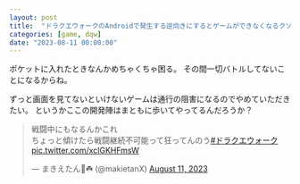 ```yaml
---
layout: post
title:  "ドラクエウォークのAndroidで発生する逆向きにするとゲームができなくなるクソ仕様"
categories: [game, dqw]
date: "2023-08-11 00:00:00"
---
```


ポケットに入れたときなんかめちゃくちゃ困る。
その間一切バトルしてないことになるからね。

ずっと画面を見てないといけないゲームは通行の阻害になるのでやめていただきたい。
というかここの開発陣はまともに歩いてやってるんだろうか？

<blockquote class="twitter-tweet tw-align-center"><p lang="ja" dir="ltr">戦闘中にもなるんかこれ<br>ちょっと傾けたら戦闘継続不可能って狂ってんのう<a href="https://twitter.com/hashtag/%E3%83%89%E3%83%A9%E3%82%AF%E3%82%A8%E3%82%A6%E3%82%A9%E3%83%BC%E3%82%AF?src=hash&amp;ref_src=twsrc%5Etfw">#ドラクエウォーク</a> <a href="https://t.co/xclGKHFmsW">pic.twitter.com/xclGKHFmsW</a></p>&mdash; まきえたん🥦☘️ (@makietanX) <a href="https://twitter.com/makietanX/status/1689941953247588352?ref_src=twsrc%5Etfw">August 11, 2023</a></blockquote> <script async src="https://platform.twitter.com/widgets.js" charset="utf-8"></script>
